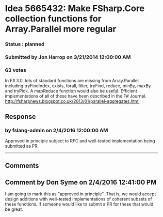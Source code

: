 # Idea 5665432: Make FSharp.Core collection functions for Array.Parallel more regular #

### Status : planned

### Submitted by Jon Harrop on 3/21/2014 12:00:00 AM

### 63 votes

In F# 3.0, lots of standard functions are missing from Array.Parallel including tryFindIndex, exists, forall, filter, tryFind, reduce, minBy, maxBy and tryPick. A mapReduce function would also be useful.
Efficient implementations of all of these have been described in the F# Journal. http://fsharpnews.blogspot.co.uk/2013/01/parallel-aggregates.html



## Response 
### by fslang-admin on 2/4/2016 12:00:00 AM

Approved in principle subject to RFC and well-tested implementation being submitted as PR.

------------------------
## Comments


## Comment by Don Syme on 2/4/2016 12:41:00 PM
I am going to mark this as "approved in principle". That is, we would accept design additions with well-tested implementations of coherent subsets of these functions.
If someone would like to submit a PR for these that would be great.

